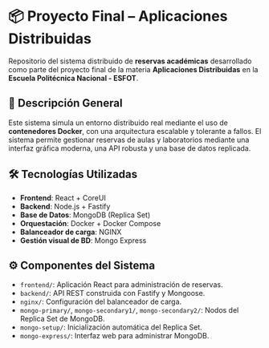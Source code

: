 # 📦 Proyecto Final – Aplicaciones Distribuidas

Repositorio del sistema distribuido de **reservas académicas** desarrollado como parte del proyecto final de la materia **Aplicaciones Distribuidas** en la **Escuela Politécnica Nacional - ESFOT**.

## 🧩 Descripción General

Este sistema simula un entorno distribuido real mediante el uso de **contenedores Docker**, con una arquitectura escalable y tolerante a fallos. El sistema permite gestionar reservas de aulas y laboratorios mediante una interfaz gráfica moderna, una API robusta y una base de datos replicada.

## 🛠️ Tecnologías Utilizadas

- **Frontend**: React + CoreUI  
- **Backend**: Node.js + Fastify  
- **Base de Datos**: MongoDB (Replica Set)  
- **Orquestación**: Docker + Docker Compose  
- **Balanceador de carga**: NGINX  
- **Gestión visual de BD**: Mongo Express  

## ⚙️ Componentes del Sistema

- `frontend/`: Aplicación React para administración de reservas.
- `backend/`: API REST construida con Fastify y Mongoose.
- `nginx/`: Configuración del balanceador de carga.
- `mongo-primary/`, `mongo-secondary1/`, `mongo-secondary2/`: Nodos del Replica Set de MongoDB.
- `mongo-setup/`: Inicialización automática del Replica Set.
- `mongo-express/`: Interfaz web para administrar MongoDB.
